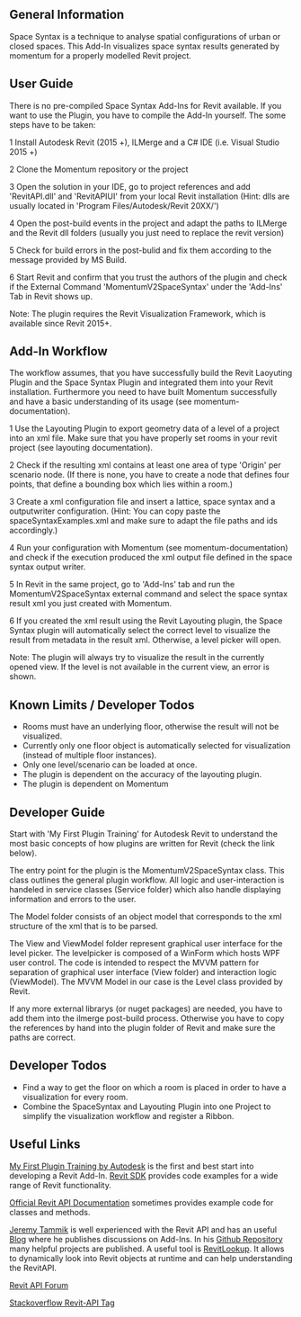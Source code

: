 ## General Information
Space Syntax is a technique to analyse spatial configurations of urban or closed spaces. This Add-In visualizes space syntax results generated by momentum for a properly modelled Revit project.

## User Guide
There is no pre-compiled Space Syntax Add-Ins for Revit available. If you want to use the Plugin, you have to compile the Add-In yourself. 
The some steps have to be taken:

1 Install Autodesk Revit (2015 +), ILMerge and a C# IDE (i.e. Visual Studio 2015 +)

2 Clone the Momentum repository or the project

3 Open the solution in your IDE, go to project references and add 'RevitAPI.dll' and 'RevitAPIUI' from your local Revit installation
(Hint: dlls are usually located in 'Program Files/Autodesk/Revit 20XX/')

4 Open the post-build events in the project and adapt the paths to ILMerge and the Revit dll folders (usually you just need to replace the revit version)

5 Check for build errors in the post-bulid and fix them according to the message provided by MS Build.

6 Start Revit and confirm that you trust the authors of the plugin and check if the External Command 'MomentumV2SpaceSyntax' under the 'Add-Ins' Tab in Revit shows up.

Note: The plugin requires the Revit Visualization Framework, which is available since Revit 2015+.

## Add-In Workflow
The workflow assumes, that you have successfully build the Revit Laoyuting Plugin and the Space Syntax Plugin and integrated them into your Revit installation. Furthermore you need to have built Momentum successfully and have a basic understanding of its usage (see momentum-documentation).

1 Use the Layouting Plugin to export geometry data of a level of a project into an xml file. Make sure that you have properly set rooms in your revit project (see layouting documentation). 

2 Check if the resulting xml contains at least one area of type 'Origin' per scenario node.
(If there is none, you have to create a node that defines four points, that define a bounding box which lies within a room.)

3 Create a xml configuration file and insert a lattice, space syntax and a outputwriter configuration.
(Hint: You can copy paste the spaceSyntaxExamples.xml and make sure to adapt the file paths and ids accordingly.)

4 Run your configuration with Momentum (see momentum-documentation) and check if the execution produced the xml output file defined in the space syntax output writer.

5 In Revit in the same project, go to 'Add-Ins' tab and run the MomentumV2SpaceSyntax external command and select the space syntax result xml you just created with Momentum.

6 If you created the xml result using the Revit Layouting plugin, the Space Syntax plugin will automatically select the correct level to visualize the result from metadata in the result xml. Otherwise, a level picker will open.

Note: The plugin will always try to visualize the result in the currently opened view. If the level is not available in the current view, an error is shown.

## Known Limits / Developer Todos
* Rooms must have an underlying floor, otherwise the result will not be visualized.
* Currently only one floor object is automatically selected for visualization (instead of multiple floor instances).
* Only one level/scenario can be loaded at once.
* The plugin is dependent on the accuracy of the layouting plugin.
* The plugin is dependent on Momentum

## Developer Guide

Start with 'My First Plugin Training' for Autodesk Revit to understand the most basic concepts of how plugins are written for Revit (check the link below).

The entry point for the plugin is the MomentumV2SpaceSyntax class. This class outlines the general plugin workflow. All logic and user-interaction is handeled in service classes (Service folder) which also handle displaying information and errors to the user. 

The Model folder consists of an object model that corresponds to the xml structure of the xml that is to be parsed.

The View and ViewModel folder represent graphical user interface for the level picker. The levelpicker is composed of a WinForm which hosts WPF user control. The code is intended to respect the MVVM pattern for separation of graphical user interface (View folder) and interaction logic (ViewModel). The MVVM Model in our case is the Level class provided by Revit.

If any more external librarys (or nuget packages) are needed, you have to add them into the ilmerge post-build process. Otherwise you have to copy the references by hand into the plugin folder of Revit and make sure the paths are correct.

## Developer Todos
* Find a way to get the floor on which a room is placed in order to have a visualization for every room.
* Combine the SpaceSyntax and Layouting Plugin into one Project to simplify the visualization workflow  and register a Ribbon.

## Useful Links

[My First Plugin Training by Autodesk](http://usa.autodesk.com/adsk/servlet/index?siteID=123112&id=16459234) is the first and best start into developing a Revit Add-In. 
[Revit SDK](http://usa.autodesk.com/adsk/servlet/index?siteID=123112&id=2484975) provides code examples for a wide range of Revit functionality.

[Official Revit API Documentation](http://www.revitapidocs.com/) sometimes provides example code for classes and methods.

[Jeremy Tammik](https://github.com/jeremytammik) is well experienced with the Revit API and has an useful [Blog](http://thebuildingcoder.typepad.com/) where he publishes discussions on Add-Ins. In his [Github Repository](https://github.com/jeremytammik) many helpful projects are published. A useful tool is [RevitLookup](https://github.com/jeremytammik/RevitLookup). It allows to dynamically look into Revit objects at runtime and can help understanding the RevitAPI.

[Revit API Forum](https://forums.autodesk.com/t5/revit-api-forum/bd-p/160)

[Stackoverflow Revit-API Tag](https://stackoverflow.com/tags/revit-api/info) 
